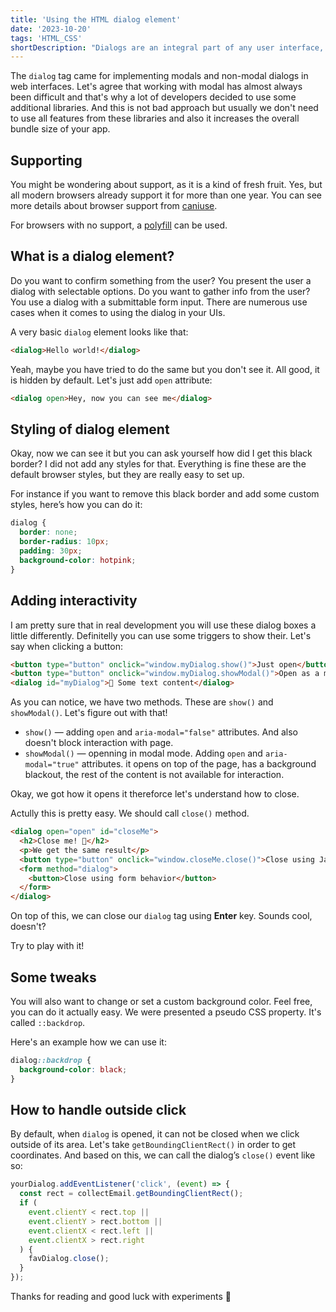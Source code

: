 ```yaml
---
title: 'Using the HTML dialog element'
date: '2023-10-20'
tags: 'HTML_CSS'
shortDescription: "Dialogs are an integral part of any user interface, be it the web, mobile, or any other that exists today. Let's look at the advantages of the dialog element."
---
```


The <code>dialog</code> tag came for implementing modals and non-modal dialogs in web interfaces. Let's agree that working with modal has almost always been difficult and that's why a lot of developers decided to use some additional libraries. And this is not bad approach but usually we don't need to use all features from these libraries and also it increases the overall bundle size of your app.

## Supporting

You might be wondering about support, as it is a kind of fresh fruit. Yes, but all modern browsers already support it for more than one year.
You can see more details about browser support from [caniuse](https://caniuse.com/dialog).

For browsers with no support, a [polyfill](https://github.com/GoogleChrome/dialog-polyfill) can be used.

## What is a dialog element?

Do you want to confirm something from the user? You present the user a dialog with selectable options. Do you want to gather info from the user? You use a dialog with a submittable form input. There are numerous use cases when it comes to using the dialog in your UIs.

A very basic <code>dialog</code> element looks like that:

```html
<dialog>Hello world!</dialog>
```

Yeah, maybe you have tried to do the same but you don't see it. All good, it is hidden by default. Let's just add <code>open</code> attribute:

```html
<dialog open>Hey, now you can see me</dialog>
```

## Styling of dialog element

Okay, now we can see it but you can ask yourself how did I get this black border? I did not add any styles for that.
Everything is fine these are the default browser styles, but they are really easy to set up.

For instance if you want to remove this black border and add some custom styles, here’s how you can do it:

```css
dialog {
  border: none;
  border-radius: 10px;
  padding: 30px;
  background-color: hotpink;
}
```

## Adding interactivity

I am pretty sure that in real development you will use these dialog boxes a little differently.
Definitelly you can use some triggers to show their. Let's say when clicking a button:

```html
<button type="button" onclick="window.myDialog.show()">Just open</button>
<button type="button" onclick="window.myDialog.showModal()">Open as a modal</button>
<dialog id="myDialog">🖖 Some text content</dialog>
```

As you can notice, we have two methods. These are <code>show()</code> and <code>showModal()</code>. Let's figure out with that!

- <code>show()</code> — adding <code>open</code> and <code>aria-modal="false"</code> attributes. And also doesn't block interaction with page.
- <code>showModal()</code> — openning in modal mode. Adding <code>open</code> and <code>aria-modal="true"</code> attributes. it opens on top of the page, has a background blackout, the rest of the content is not available for interaction.

Okay, we got how it opens it thereforce let's understand how to close.

Actully this is pretty easy. We should call <code>close()</code> method.

```html
<dialog open="open" id="closeMe">
  <h2>Close me! 🙏</h2>
  <p>We get the same result</p>
  <button type="button" onclick="window.closeMe.close()">Close using JavaScript</button>
  <form method="dialog">
    <button>Close using form behavior</button>
  </form>
</dialog>
```

On top of this, we can close our <code>dialog</code> tag using <b>Enter</b> key. Sounds cool, doesn't?

Try to play with it!

## Some tweaks

You will also want to change or set a custom background color. Feel free, you can do it actually easy. We were presented a pseudo CSS property. It's called <code>::backdrop</code>.

Here's an example how we can use it:

```css
dialog::backdrop {
  background-color: black;
}
```

## How to handle outside click

By default, when <code>dialog</code> is opened, it can not be closed when we click outside of its area. Let's take <code>getBoundingClientRect()</code> in order to get coordinates. And based on this, we can call the dialog’s <code>close()</code> event like so:

```js
yourDialog.addEventListener('click', (event) => {
  const rect = collectEmail.getBoundingClientRect();
  if (
    event.clientY < rect.top ||
    event.clientY > rect.bottom ||
    event.clientX < rect.left ||
    event.clientX > rect.right
  ) {
    favDialog.close();
  }
});
```

Thanks for reading and good luck with experiments 🙌
